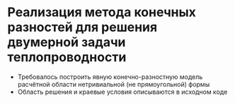 # Реализация метода конечных разностей для решения двумерной задачи теплопроводности
- Требовалось построить явную конечно-разностную модель расчётной области нетривиальной (не прямоугольной) формы
- Область решения и краевые условия описываются в исходном коде
